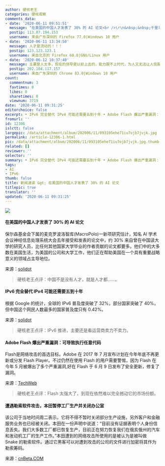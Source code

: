 ```yaml
---
author: 硬核老王
categories: 硬核观察
comments_data:
- date: '2020-06-11 09:51:51'
  message: "在美国的中国人才发表了 30% 的 AI 论文<br />\r\n&nbsp;&nbsp;千里马常有！"
  postip: 113.87.194.153
  username: 来自广东深圳的 Firefox 77.0|Windows 10 用户
- date: '2020-06-11 13:34:50'
  message: 人才是流动的！！！
  postip: 123.123.123.1
  username: 来自北京的 Firefox 60.0|GNU/Linux 用户
- date: '2020-06-12 10:37:40'
  message: 主要是人太多，现在的领导是以前上去的，能力跟不上时代，为人又无法让人信服
  postip: 202.104.117.157
  username: 来自广东深圳的 Chrome 83.0|Windows 10 用户
count:
  commentnum: 3
  favtimes: 0
  likes: 0
  sharetimes: 0
  viewnum: 3719
date: '2020-06-11 09:31:25'
editorchoice: false
excerpt: • IPv6 完全替代 IPv4 可能还需要五到十年 • Adobe Flash 爆出严重漏洞：可导致执行任意代码 • 遭遇勒索软件攻击，本田暂停工厂生产并关闭办公室
fromurl: ''
id: 12306
islctt: false
largepic: /data/attachment/album/202006/11/093105ehe71iu7ojb7jvjk.jpg
permalink: /article-12306-1.html
pic: /data/attachment/album/202006/11/093105ehe71iu7ojb7jvjk.jpg.thumb.jpg
related: []
reviewer: ''
selector: ''
summary: • IPv6 完全替代 IPv4 可能还需要五到十年 • Adobe Flash 爆出严重漏洞：可导致执行任意代码 • 遭遇勒索软件攻击，本田暂停工厂生产并关闭办公室
tags:
- AI
- IPv6
thumb: false
title: 新闻速读 &gt; 在美国的中国人才发表了 30% 的 AI 论文
titlepic: true
translator: ''
updated: '2020-06-11 09:31:25'
---
```


![](/data/attachment/album/202006/11/093105ehe71iu7ojb7jvjk.jpg)


#### 在美国的中国人才发表了 30% 的 AI 论文


保尔森基金会下属的麦克罗波洛智库(MacroPolo)一新项研究估计，知名 AI 学术会议神经信息处理系统大会去年接受和发表的论文中，约 30% 来自曾在中国读大学的研究人员，比任何其他国家大学毕业的作者贡献的论文都要多。他们中的大多数在美国生活，为美国的公司和大学工作，他们正在帮助美国在一个具有重要战略意义的领域占主导地位。


来源：[solidot](https://www.solidot.org/story?sid=64619)



> 
> 硬核老王点评：中国不是没有人才，就是人才都……。
> 
> 
> 


#### IPv6 完全替代 IPv4 可能还需要五到十年


根据 Google 的统计，全球的 IPv6 普及度突破了 32%，部分国家突破了 40%，但中国这个网民人数最多的国家普及度只有 0.42%。


来源：[solidot](https://www.solidot.org/story?sid=64624)



> 
> 硬核老王点评：IPv6 推进，主要还是看运营商卖力不卖力。
> 
> 
> 


#### Adobe Flash 爆出严重漏洞：可导致执行任意代码


Flash是网络攻击的首选目标。Adobe 在 2017 年 7 月宣布计划在今年年底不再更新或分发 Flash Player。不过仍然在使用 Flash 的用户需要警惕，因为 Flash 在今年 5 月被爆出了多个严重漏洞,好在 Flash 于 6 月 9 日发布了安全更新，修复了漏洞。


来源：[TechWeb](https://www.cnbeta.com/articles/soft/989233.htm)



> 
> 硬核老王点评：Flash 太强大了，到现在依然难以完全撼动它的市场份额。
> 
> 
> 


#### 遭遇勒索软件攻击，本田暂停工厂生产并关闭办公室


该公司于当地时间周二表示，它将不得不暂时关闭部分生产设施，另外客户和金融服务业务也已经被关闭。本田在一份声明中说道：“目前没有证据表明个人身份信息丢失。我们大多数工厂都已恢复生产，目前正在努力恢复我们在俄亥俄州的汽车和发动机工厂的生产工作。”本田遭到的网络攻击所使用的是被认为是被叫做 Snake 的勒索软件。通过它黑客可以对遭到攻击的公司的文件进行加密将其作为勒索筹码。


来源：[cnBeta.COM](https://www.cnbeta.com/articles/tech/989187.htm)